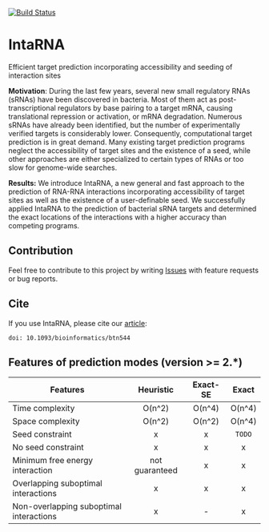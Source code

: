 [![Build Status](https://travis-ci.org/BackofenLab/IntaRNA.svg?branch=master)](https://travis-ci.org/BackofenLab/IntaRNA)

# IntaRNA
Efficient target prediction incorporating accessibility and seeding of interaction sites

**Motivation**: During the last few years, several new small regulatory RNAs 
(sRNAs) have been discovered in bacteria. Most of them act as post-transcriptional 
regulators by base pairing to a target mRNA, causing translational repression 
or activation, or mRNA degradation. Numerous sRNAs have already been identified, 
but the number of experimentally verified targets is considerably lower. 
Consequently, computational target prediction is in great demand. Many existing 
target prediction programs neglect the accessibility of target sites and the 
existence of a seed, while other approaches are either specialized to certain 
types of RNAs or too slow for genome-wide searches.

**Results:** We introduce IntaRNA, a new general and fast approach to the 
prediction of RNA-RNA interactions incorporating accessibility of target sites 
as well as the existence of a user-definable seed. We successfully applied 
IntaRNA to the prediction of bacterial sRNA targets and determined the exact 
locations of the interactions with a higher accuracy than competing programs. 

## Contribution

Feel free to contribute to this project by writing 
[Issues](https://github.com/BackofenLab/IntaRNA/issues) 
with feature requests or bug reports.

## Cite
If you use IntaRNA, please cite our 
[article](http://bioinformatics.oxfordjournals.org/content/24/24/2849):
```
doi: 10.1093/bioinformatics/btn544
```

## Features of prediction modes (version >= 2.*)

| Features | Heuristic | Exact-SE | Exact |
| -------- | :-------: | :------: | :---: |
| Time complexity | O(n^2) | O(n^4) | O(n^4) |
| Space complexity | O(n^2) | O(n^2) | O(n^4) |
| Seed constraint | x | x | `TODO` |
| No seed constraint | x | x | x |
| Minimum free energy interaction | not guaranteed | x | x |
| Overlapping suboptimal interactions | x | x | x |
| Non-overlapping suboptimal interactions | x | - | x |


